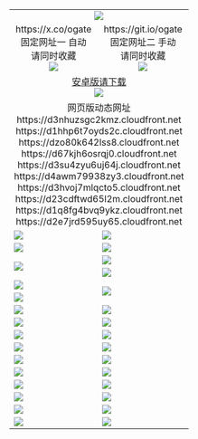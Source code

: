 ﻿<table>
  <tr><td colspan=2 align=center><img src="https://d2e7jrd595uy65.cloudfront.net/Up/oGate.jpg" /></td></tr>
  <tr>
    <td align=center>https://x.co/ogate<br>固定网址一 自动<br>请同时收藏<br><img src="https://d2e7jrd595uy65.cloudfront.net/Up/0WMGD1.png" /></td>
    <td align=center>https://git.io/ogate<br>固定网址二 手动<br>请同时收藏<br><img src="https://d2e7jrd595uy65.cloudfront.net/Up/0WMGD2.png" /></td>
  </tr>
  <tr>
    <td colspan=2 align=center><a href="https://d2e7jrd595uy65.cloudfront.net/ogUP.aspx?name=0ogate.apk&from=github" target="_blank">安卓版请下载<br/><img src="https://d2e7jrd595uy65.cloudfront.net/Up/0ogate.jpg" /></a></td>
  </tr>
  <tr><td colspan=2 align=center>网页版动态网址
<br>https://d3nhuzsgc2kmz.cloudfront.net
<br>https://d1hhp6t7oyds2c.cloudfront.net
<br>https://dzo80k642lss8.cloudfront.net
<br>https://d67kjh6osrqj0.cloudfront.net
<br>https://d3su4zyu6uj64j.cloudfront.net
<br>https://d4awm79938zy3.cloudfront.net
<br>https://d3hvoj7mlqcto5.cloudfront.net
<br>https://d23cdftwd65l2m.cloudfront.net
<br>https://d1q8fg4bvq9ykz.cloudfront.net
<br>https://d2e7jrd595uy65.cloudfront.net
    </td>
  </tr>
  <tr>
    <td><a href="https://d2e7jrd595uy65.cloudfront.net/oNote.aspx?id=oGate&from=github" target="_blank"><img src="https://d2e7jrd595uy65.cloudfront.net/Up/0WCYQ.jpg" /></a></td>
    <td><a href="https://d2e7jrd595uy65.cloudfront.net/oNote.aspx?id=oNote&from=github" target="_blank"><img src="https://d2e7jrd595uy65.cloudfront.net/Up/0WZTT.jpg" /></a></td>
  </tr>
  <tr>
    <td><a href="https://d2e7jrd595uy65.cloudfront.net/ogDY.aspx?from=github" target="_blank"><img src="https://d2e7jrd595uy65.cloudfront.net/Up/DY.jpg"/></a></td>
    <td><a href="https://d2e7jrd595uy65.cloudfront.net/ogST.aspx?from=github" target="_blank"><img src="https://d2e7jrd595uy65.cloudfront.net/Up/ST.jpg"/></a></td>
  </tr>
  <tr>
    <td rowspan=2><a href="https://d2e7jrd595uy65.cloudfront.net/ogUP.aspx?name=WJ.mp4&from=github" target="_blank"><img src="https://d2e7jrd595uy65.cloudfront.net/Up/WJ.jpg" /></a></td>
    <td><a href="https://d2e7jrd595uy65.cloudfront.net/ogUP.aspx?name=DKC.mp4&count=17&from=github" target="_blank"><img src="https://d2e7jrd595uy65.cloudfront.net/Up/DKC.jpg" /></a></td> 
  </tr>
  <tr>
    <td><a href="https://d2e7jrd595uy65.cloudfront.net/ogUP.aspx?name=LRWS.mp4&count=6B:14,5A:10,5B:35,4A:14,4B:19,3A:10,3B:26,2A:16,2B:21,1A:23,1B:29&from=github" target="_blank"><img src="https://d2e7jrd595uy65.cloudfront.net/Up/LRWS.jpg" /></a></td>
  </tr>
  <tr>
    <td><a href="https://d2e7jrd595uy65.cloudfront.net/ogUP.aspx?name=JQR.mp4&count=2&from=github" target="_blank"><img src="https://d2e7jrd595uy65.cloudfront.net/Up/JQR.jpg" /></a></td>   
    <td rowspan=2><a href="https://d2e7jrd595uy65.cloudfront.net/ogUP.aspx?name=JP.mp4&count=9&from=github" target="_blank"><img src="https://d2e7jrd595uy65.cloudfront.net/Up/JP.jpg" /></td>
  </tr>
  <tr>
    <td><a href="https://d2e7jrd595uy65.cloudfront.net/ogUP.aspx?name=ZSJ.mp4&count=16&from=github" target="_blank"><img src="https://d2e7jrd595uy65.cloudfront.net/Up/ZSJ.jpg" /></a></td>
  </tr>
  <tr>
    <td><a href="https://d2e7jrd595uy65.cloudfront.net/ogUP.aspx?name=SSZJ.mp4&count=7&current=2&from=github" target="_blank"><img src="https://d2e7jrd595uy65.cloudfront.net/Up/SSZJ.jpg" /></a></td>
    <td><a href="https://d2e7jrd595uy65.cloudfront.net/ogUP.aspx?name=WH.mp4&from=github" target="_blank"><img src="https://d2e7jrd595uy65.cloudfront.net/Up/WH.jpg" /></a></td>
  </tr>
  <tr>
    <td><a href="https://d2e7jrd595uy65.cloudfront.net/ogUP.aspx?name=DWHM.mp4&from=github" target="_blank"><img src="https://d2e7jrd595uy65.cloudfront.net/Up/DWHM.jpg" /></a></td>
    <td><a href="https://d2e7jrd595uy65.cloudfront.net/ogUP.aspx?name=XTFY.mp4&count=24&from=github" target="_blank"><img src="https://d2e7jrd595uy65.cloudfront.net/Up/XTFY.jpg" /></a></td>
  </tr>
  <tr>
    <td><a href="https://d2e7jrd595uy65.cloudfront.net/ogUP.aspx?name=4SQQ.mp4&count=06:5,05:20&current=06:5&from=github" target="_blank"><img src="https://d2e7jrd595uy65.cloudfront.net/Up/4SQQ0.jpg" /></a></td>
    <td><a href="https://d2e7jrd595uy65.cloudfront.net/ogUP.aspx?name=4SHQ.mp4&count=06:4,05:29&current=06:4&from=github" target="_blank"><img src="https://d2e7jrd595uy65.cloudfront.net/Up/4SHQ0.jpg" /></a></td>
  </tr>
  <tr>
    <td><a href="https://d2e7jrd595uy65.cloudfront.net/ogUP.aspx?name=4SZG.mp4&count=06:5,05:22,04:22&current=06:3&from=github" target="_blank"><img src="https://d2e7jrd595uy65.cloudfront.net/Up/4SZG0.jpg" /></a></td>
    <td><a href="https://d2e7jrd595uy65.cloudfront.net/ogUP.aspx?name=4SDJ.mp4&count=06:4,05:48,04:52&current=06:3&from=github" target="_blank"><img src="https://d2e7jrd595uy65.cloudfront.net/Up/4SDJ0.jpg" /></a></td>
  </tr>
  <tr>
    <td><a href="https://d2e7jrd595uy65.cloudfront.net/onUP.aspx?name=https://x.co/dtw99&from=github" target="_blank"><img src="https://d2e7jrd595uy65.cloudfront.net/Up/0DTW.jpg"/></a></td>
    <td><a href="https://d2e7jrd595uy65.cloudfront.net/onUP.aspx?name=https://d2tyo2h9ydw5hf.cloudfront.net/acenter/&from=github" target="_blank"><img src="https://d2e7jrd595uy65.cloudfront.net/Up/0TDW.jpg" /></a></td>
  </tr>
  <tr>
    <td><a href="https://d2e7jrd595uy65.cloudfront.net/onUP.aspx?name=https://d2r8g7swm7yriq.cloudfront.net/gb/nsc413.htm&from=github" target="_blank"><img src="https://d2e7jrd595uy65.cloudfront.net/Up/0DJY.jpg" /></a></td>
    <td><a href="https://d2e7jrd595uy65.cloudfront.net/onUP.aspx?name=https://dgyo0jey7vwa5.cloudfront.net/xtr/gb/prog204.html&from=github" target="_blank"><img src="https://d2e7jrd595uy65.cloudfront.net/Up/0XTR.jpg" /></a></td>
  </tr>
  <tr>
    <td><a href="https://d2e7jrd595uy65.cloudfront.net/onUP.aspx?name=https://d1o6sqws00r7ay.cloudfront.net&from=github" target="_blank"><img src="https://d2e7jrd595uy65.cloudfront.net/Up/0MHW.jpg" /></a></td>
    <td><a href="https://d2e7jrd595uy65.cloudfront.net/onUP.aspx?name=https://d38z1xzg5vtneh.cloudfront.net&from=github" target="_blank"><img src="https://d2e7jrd595uy65.cloudfront.net/Up/0ZJW.jpg" /></a></td>
  </tr>
  <tr>
    <td><a href="https://d2e7jrd595uy65.cloudfront.net/ogUP.aspx?name=FG.zip&from=github" target="_blank"><img src="https://d2e7jrd595uy65.cloudfront.net/Up/FG.jpg" /></a></td>
    <td><a href="https://d2e7jrd595uy65.cloudfront.net/ogUP.aspx?name=FGA.apk&from=github" target="_blank"><img src="https://d2e7jrd595uy65.cloudfront.net/Up/FGA.jpg" /></a></td>
  </tr>
  <tr>
    <td><a href="https://d2e7jrd595uy65.cloudfront.net/ogUP.aspx?name=U.zip&from=github" target="_blank"><img src="https://d2e7jrd595uy65.cloudfront.net/Up/U.jpg" /></a></td>
    <td><a href="https://d2e7jrd595uy65.cloudfront.net/ogUP.aspx?name=UA.apk&from=github" target="_blank"><img src="https://d2e7jrd595uy65.cloudfront.net/Up/UA.jpg" /></a></td>
  </tr>
  <tr>
    <td><a href="https://d2e7jrd595uy65.cloudfront.net/ogUP.aspx?name=0iPPOTV.zip&from=github" target="_blank"><img src="https://d2e7jrd595uy65.cloudfront.net/Up/0iPPOTV.jpg" /></a></td>
    <td><a href="https://d2e7jrd595uy65.cloudfront.net/ogUP.aspx?name=0iNTD.apk&from=github" target="_blank"><img src="https://d2e7jrd595uy65.cloudfront.net/Up/0iNTD.jpg" /></a></td>
  </tr>
</table>

